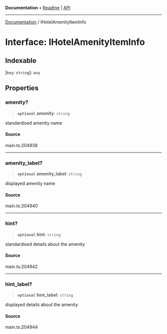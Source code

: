 **Documentation** • [Readme](../README.md) \| [API](../globals.md)

***

[Documentation](../README.md) / IHotelAmenityItemInfo

# Interface: IHotelAmenityItemInfo

## Indexable

 \[`key`: `string`\]: `any`

## Properties

### amenity?

> **`optional`** **amenity**: `string`

standardised amenity name

#### Source

main.ts:204938

***

### amenity\_label?

> **`optional`** **amenity\_label**: `string`

displayed amenity name

#### Source

main.ts:204940

***

### hint?

> **`optional`** **hint**: `string`

standardised details about the amenity

#### Source

main.ts:204942

***

### hint\_label?

> **`optional`** **hint\_label**: `string`

displayed details about the amenity

#### Source

main.ts:204944

